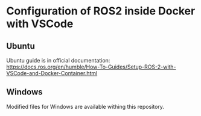 # Configuration of ROS2 inside Docker with VSCode

## Ubuntu 

Ubuntu guide is in official documentation:
https://docs.ros.org/en/humble/How-To-Guides/Setup-ROS-2-with-VSCode-and-Docker-Container.html

## Windows

Modified files for Windows are available withing this repository.

